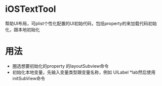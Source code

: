 # iOSTextTool
帮助UI布局，可plist个性化配置的UI初始代码，包括property的来加载代码初始化，跟本地初始化

# 用法
- 圈选想要初始化的property 的layoutSubview命令
- 初始化本地变量，先输入变量类型跟变量名称，例如 UILabel *lab然后使用initSubView命令
